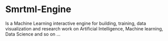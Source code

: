 # Smrtml-Engine
Is a Machine Learning interactive engine for building, training, data visualization and research work on Artificial Intelligence, Machine learning, Data Science and so on ...
